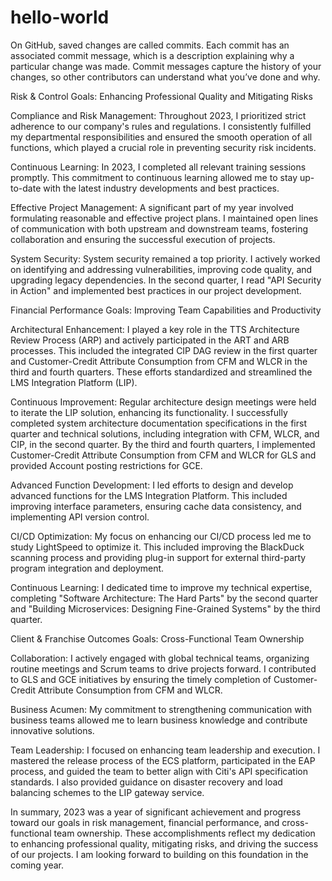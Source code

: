 # hello-world
On GitHub, saved changes are called commits. Each commit has an associated commit message, which is a description explaining why a particular change was made. Commit messages capture the history of your changes, so other contributors can understand what you’ve done and why.


Risk & Control Goals: Enhancing Professional Quality and Mitigating Risks

Compliance and Risk Management: Throughout 2023, I prioritized strict adherence to our company's rules and regulations. I consistently fulfilled my departmental responsibilities and ensured the smooth operation of all functions, which played a crucial role in preventing security risk incidents.

Continuous Learning: In 2023, I completed all relevant training sessions promptly. This commitment to continuous learning allowed me to stay up-to-date with the latest industry developments and best practices.

Effective Project Management: A significant part of my year involved formulating reasonable and effective project plans. I maintained open lines of communication with both upstream and downstream teams, fostering collaboration and ensuring the successful execution of projects.

System Security: System security remained a top priority. I actively worked on identifying and addressing vulnerabilities, improving code quality, and upgrading legacy dependencies. In the second quarter, I read "API Security in Action" and implemented best practices in our project development.

Financial Performance Goals: Improving Team Capabilities and Productivity

Architectural Enhancement: I played a key role in the TTS Architecture Review Process (ARP) and actively participated in the ART and ARB processes. This included the integrated CIP DAG review in the first quarter and Customer-Credit Attribute Consumption from CFM and WLCR in the third and fourth quarters. These efforts standardized and streamlined the LMS Integration Platform (LIP).

Continuous Improvement: Regular architecture design meetings were held to iterate the LIP solution, enhancing its functionality. I successfully completed system architecture documentation specifications in the first quarter and technical solutions, including integration with CFM, WLCR, and CIP, in the second quarter. By the third and fourth quarters, I implemented Customer-Credit Attribute Consumption from CFM and WLCR for GLS and provided Account posting restrictions for GCE.

Advanced Function Development: I led efforts to design and develop advanced functions for the LMS Integration Platform. This included improving interface parameters, ensuring cache data consistency, and implementing API version control.

CI/CD Optimization: My focus on enhancing our CI/CD process led me to study LightSpeed to optimize it. This included improving the BlackDuck scanning process and providing plug-in support for external third-party program integration and deployment.

Continuous Learning: I dedicated time to improve my technical expertise, completing "Software Architecture: The Hard Parts" by the second quarter and "Building Microservices: Designing Fine-Grained Systems" by the third quarter.

Client & Franchise Outcomes Goals: Cross-Functional Team Ownership

Collaboration: I actively engaged with global technical teams, organizing routine meetings and Scrum teams to drive projects forward. I contributed to GLS and GCE initiatives by ensuring the timely completion of Customer-Credit Attribute Consumption from CFM and WLCR.

Business Acumen: My commitment to strengthening communication with business teams allowed me to learn business knowledge and contribute innovative solutions.

Team Leadership: I focused on enhancing team leadership and execution. I mastered the release process of the ECS platform, participated in the EAP process, and guided the team to better align with Citi's API specification standards. I also provided guidance on disaster recovery and load balancing schemes to the LIP gateway service.

In summary, 2023 was a year of significant achievement and progress toward our goals in risk management, financial performance, and cross-functional team ownership. These accomplishments reflect my dedication to enhancing professional quality, mitigating risks, and driving the success of our projects. I am looking forward to building on this foundation in the coming year.
